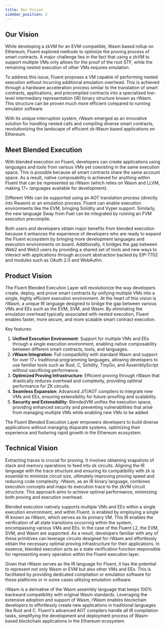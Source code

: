 ```yaml
---
title: Our Vision
sidebar_position: 2
---
```

Our Vision
---

While developing a zkVM for an EVM-compatible, Wasm based rollup on Ethereum, Fluent explored methods to optimize the
proving process of smart contracts.
A major challenge lies in the fact that using a zkVM to support multiple VMs only allows for the proof of the root STF,
while the remaining nested execution of other VMs requires emulation.

To address this issue, Fluent proposes a VM capable of performing nested execution without incurring additional
emulation overhead.
This is achieved through a hardware acceleration process similar to the translation of smart contracts, applications,
and precompiled contracts into a specialized low-level intermediary representation (IR) binary structure known as rWasm.
This structure can be proven much more efficient compared to running emulator software.

With its unique interruption system, rWasm emerged as an innovative solution for handling nested calls and compiling
diverse smart contracts, revolutionizing the landscape of efficient zk-Wasm based applications on Ethereum.

## Meet Blended Execution

With blended execution on Fluent, developers can create applications using languages and tools from various VMs yet
coexisting in the same execution space.
This is possible because all smart contracts share the same account space.
As a result, native composability is achieved for anything within Fluent that can be represented as rWasm (which relies
on Wasm and LLVM, making 17+ languages available for development).

Different VMs can be supported using an AOT translation process (directly into Rwasm) or an emulation process.
Fluent can enable execution environments like the EVM, bringing Solidity and Vyper support.
Similarly, the new language Sway from Fuel can be integrated by running an FVM execution precompile.

Both users and developers obtain major benefits from blended execution because it enhances the experience of developers
who are ready to expand the Fluent ecosystem by bringing more development languages and execution environments on board.
Additionally, it bridges the gap between Web2 and Web3 users by providing a shared set of tools and new ways to interact
with applications through account abstraction backed by EIP-7702 and modules such as OAuth 2.0 and WebAuthn.

## Product Vision

The Fluent Blended Execution Layer will revolutionize the way developers create, deploy, and prove smart contracts by
unifying multiple VMs into a single, highly efficient execution environment. At the heart of this vision is rWasm, a
unique IR language designed to bridge the gap between various VMs and EEs such as the EVM, SVM, and Wasm. By eliminating
the emulation overhead typically associated with nested execution, Fluent enables faster, more secure, and more scalable
smart contract execution.

Key features:

1. **Unified Execution Environment**: Support for multiple VMs and EEs through a single execution environment, enabling
   native composability between different smart contracts, tools, and languages.
2. **rWasm Integration**: Full compatibility with standard Wasm and support for over 17+ traditional programming
   languages, allowing developers to use familiar tools such as Rust, C, Solidity, TinyGo, and AssemblyScript without
   sacrificing performance.
3. **Optimized Proving Infrastructure**: Efficient proving through rWasm that drastically reduces overhead and
   complexity, providing optimal performance for ZK circuits.
4. **Seamless Expansion**: Advanced JIT/AOT compilers to integrate new VMs and EEs, ensuring extensibility for
   future-proofing and scalability.
5. **Security and Extensibility**: BlendedVM unifies the execution space, providing enhanced security and preventing
   vulnerabilities that arise from managing multiple VMs while enabling new VMs to be added.

The Fluent Blended Execution Layer empowers developers to build diverse applications without managing disparate systems,
optimizing their experience and fostering rapid growth in the Ethereum ecosystem.

## Technical Vision

Extracting traces is crucial for proving. It involves obtaining snapshots of stack and memory operations to feed into zk
circuits. Aligning the IR language with the trace structure and ensuring its compatibility with zk is essential to
minimize circuit size, ultimately improving proving speed and reducing code complexity. rWasm, as an IR binary language,
combines execution concepts and maps its execution trace to the zkVM circuit structure. This approach aims to achieve
optimal performance, minimizing both proving and execution overhead.

Blended execution natively supports multiple VMs and EEs within a single execution environment, and within Fluent, is
enabled by employing a single IR known as rWasm, which serves as its primary VM. This IR enables the verification of all
state transitions occurring within the system, encompassing various VMs and EEs. In the case of the Fluent L2, the EVM,
SVM, and Wasm are supported. As a result, developers familiar with any of these primitives can leverage circuits
designed for rWasm and effortlessly obtain the necessary optimal proving infrastructure for their applications. In
essence, blended execution acts as a state verification function responsible for representing every operation within the
Fluent execution layer.

Given that rWasm serves as the IR language for Fluent, it has the potential to represent not only Wasm or EVM but also
other VMs and EEs. This is facilitated by providing dedicated compilation or emulation software for these platforms or
in some cases utilizing emulation software.

rWasm is a derivative of the Wasm assembly language that keeps 100% backward compatibility with original Wasm standards.
Leveraging the extensive adoption and support of Wasm, rWasm enables blockchain developers to effortlessly create new
applications in traditional languages like Rust and C. Fluent's advanced AOT compilers handle all IR compilation tasks,
simplifying the development and deployment process of Wasm-based blockchain applications in the Ethereum ecosystem.
